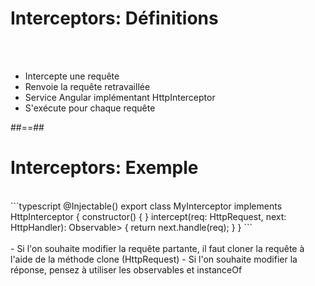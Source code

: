 <!-- .slide: class="sfeir-basic-slide" -->
# Interceptors: Définitions
<br><br>
- Intercepte une requête
- Renvoie la requête retravaillée
- Service Angular implémentant HttpInterceptor
- S'exécute pour chaque requête

##==##

<!-- .slide: class="sfeir-basic-slide with-code" -->
# Interceptors: Exemple
<br>
```typescript
@Injectable()
export class MyInterceptor implements HttpInterceptor {
  constructor() { }
  intercept(req: HttpRequest<any>, next: HttpHandler): Observable<HttpEvent<any>> { 
      return next.handle(req);
  } 
}
```
<!-- .element: class="big-code" -->
<br><br>
 - Si l'on souhaite modifier la requête partante, il faut cloner la requête à l'aide de la méthode clone (HttpRequest)
 - Si l'on souhaite modifier la réponse, pensez à utiliser les observables et instanceOf
